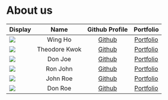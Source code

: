# About us

Display | Name | Github Profile | Portfolio 
--------|:----:|:--------------:|:---------:
![](https://via.placeholder.com/100.png?text=Photo) | Wing Ho | [Github](https://github.com/) |[Portfolio](docs/team/johndoe.md)
![](https://via.placeholder.com/100.png?text=Photo) | Theodore Kwok | [Github](https://github.com/theodorekwok) | [Portfolio](docs/team/johndoe.md)
![](https://via.placeholder.com/100.png?text=Photo) | Don Joe | [Github](https://github.com/) | [Portfolio](docs/team/johndoe.md)
![](https://via.placeholder.com/100.png?text=Photo) | Ron John | [Github](https://github.com/) | [Portfolio](docs/team/johndoe.md)
![](https://via.placeholder.com/100.png?text=Photo) | John Roe | [Github](https://github.com/) | [Portfolio](docs/team/johndoe.md)
![](https://via.placeholder.com/100.png?text=Photo) | Don Roe | [Github](https://github.com/) | [Portfolio](docs/team/johndoe.md)
